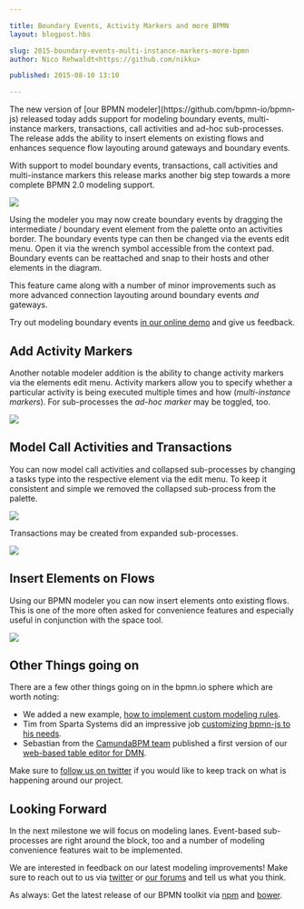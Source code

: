 ```yaml
---

title: Boundary Events, Activity Markers and more BPMN
layout: blogpost.hbs

slug: 2015-boundary-events-multi-instance-markers-more-bpmn
author: Nico Rehwaldt<https://github.com/nikku>

published: 2015-08-10 13:10

---
```



<p class="introduction">
  The new version of [our BPMN modeler](https://github.com/bpmn-io/bpmn-js) released today adds support for modeling boundary events, multi-instance markers, transactions, call activities and ad-hoc sub-processes. The release adds the ability to insert elements on existing flows and enhances sequence flow layouting around gateways and boundary events.
</p>

<!-- continue -->

With support to model boundary events, transactions, call activities and multi-instance markers this release marks another big step towards a more complete BPMN 2.0 modeling support.

<div class="figure">
  <a href="http://demo.bpmn.io/new">
    <img src="{{ assets }}/attachments/blog/2015/010-boundary-events.gif">
  </a>
</div>

Using the modeler you may now create boundary events by dragging the intermediate / boundary event element from the palette onto an activities border. The boundary events type can then be changed via the events edit menu. Open it via the wrench symbol accessible from the context pad. Boundary events can be reattached and snap to their hosts and other elements in the diagram.

This feature came along with a number of minor improvements such as more advanced connection layouting around boundary events _and_ gateways.

Try out modeling boundary events [in our online demo](http://demo.bpmn.io) and give us feedback.


## Add Activity Markers

Another notable modeler addition is the ability to change activity markers via the elements edit menu. Activity markers allow you to specify whether a particular activity is being executed multiple times and how (_multi-instance markers_). For sub-processes the _ad-hoc marker_ may be toggled, too.

<div class="figure">
  <img src="{{ assets }}/attachments/blog/2015/010-activity-markers.gif">
</div>


## Model Call Activities and Transactions

You can now model call activities and collapsed sub-processes by changing a tasks type into the respective element via the edit menu. To keep it consistent and simple we removed the collapsed sub-process from the palette.

<div class="figure">
  <img src="{{ assets }}/attachments/blog/2015/010-morph-call-activity.gif">
</div>

Transactions may be created from expanded sub-processes.

<div class="figure">
  <img src="{{ assets }}/attachments/blog/2015/010-morph-transaction.gif">
</div>


## Insert Elements on Flows

Using our BPMN modeler you can now insert elements onto existing flows. This is one of the more often asked for convenience features and especially useful in conjunction with the space tool.

<div class="figure">
  <img src="{{ assets }}/attachments/blog/2015/010-create-on-flow.gif">
</div>


## Other Things going on

There are a few other things going on in the bpmn.io sphere which are worth noting:

* We added a new example, [how to implement custom modeling rules](https://github.com/bpmn-io/bpmn-js-examples/tree/master/custom-modeling-rules).
* Tim from Sparta Systems did an impressive job [customizing bpmn-js to his needs](http://bpmn.io/blog/posts/2015-locking-down-bpmn-js.html).
* Sebastian from the [CamundaBPM team](http://camunda.org/) published a first version of our [web-based table editor for DMN](http://blog.camunda.org/2015/08/first-version-of-dmnio-released.html).

Make sure to [follow us on twitter](https://twitter.com/bpmn_io) if you would like to keep track on what is happening around our project.


## Looking Forward

In the next milestone we will focus on modeling lanes. Event-based sub-processes are right around the block, too and a number of modeling convenience features wait to be implemented.

We are interested in feedback on our latest modeling improvements! Make sure to reach out to us via [twitter](https://twitter.com/bpmn_io) or [our forums](https://forum.bpmn.io) and tell us what you think.


As always: Get the latest release of our BPMN toolkit via [npm](https://www.npmjs.com/package/bpmn-js) and [bower](https://github.com/bpmn-io/bower-bpmn-js).